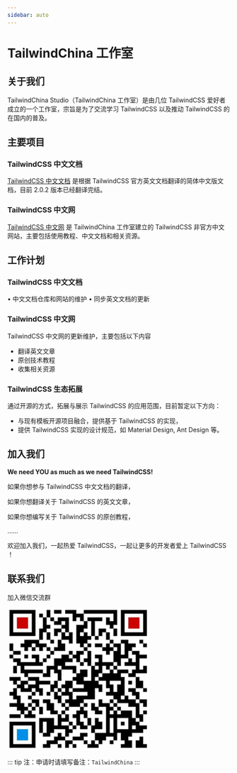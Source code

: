 ```yaml
---
sidebar: auto
---
```


# TailwindChina 工作室

## 关于我们

TailwindChina Studio（TailwindChina 工作室）是由几位 TailwindCSS 爱好者成立的一个工作室，宗旨是为了交流学习 TailwindCSS 以及推动 TailwindCSS 的在国内的普及。

## 主要项目

### TailwindCSS 中文文档

[TailwindCSS 中文文档](http://docs.tailwindchina.com/) 是根据 TailwindCSS 官方英文文档翻译的简体中文版文档，目前 2.0.2 版本已经翻译完结。

### TailwindCSS 中文网

[TailwindCSS 中文网](https://tailwindchina.com/) 是 TailwindChina 工作室建立的 TailwindCSS 非官方中文网站，主要包括使用教程、中文文档和相关资源。

## 工作计划

### TailwindCSS 中文文档

• 中文文档仓库和网站的维护
• 同步英文文档的更新

### TailwindCSS 中文网

TailwindCSS 中文网的更新维护，主要包括以下内容

- 翻译英文文章
- 原创技术教程
- 收集相关资源

### TailwindCSS 生态拓展

通过开源的方式，拓展与展示 TailwindCSS 的应用范围，目前暂定以下方向：

- 与现有模板开源项目融合，提供基于 TailwindCSS 的实现，
- 提供 TailwindCSS 实现的设计规范，如 Material Design, Ant Design 等。

## 加入我们

**We need YOU as much as we need TailwindCSS!**

如果你想参与 TailwindCSS 中文文档的翻译，

如果你想翻译关于 TailwindCSS 的英文文章，

如果你想编写关于 TailwindCSS 的原创教程，

……

欢迎加入我们，一起热爱 TailwindCSS，一起让更多的开发者爱上 TailwindCSS ！

## 联系我们

加入微信交流群

![微信](./.vuepress/public/esinger.png)

::: tip
注：申请时请填写备注：`TailwindChina`
:::
